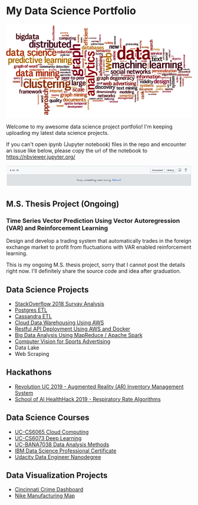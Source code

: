 # My Data Science Portfolio

![pic](https://github.com/JuntaoDong/DataSciencePortfolio/blob/master/data-science.png)

Welcome to my awesome data science project portfolio! I'm keeping uploading my latest data science projects.

If you can't open ipynb (Jupyter notebook) files in the repo and encounter an issue like below, please copy the url of the notebook to https://nbviewer.jupyter.org/

![render_issue](.\github-notebook-issue.PNG)

## M.S. Thesis Project (Ongoing)

### Time Series Vector Prediction Using Vector Autoregression (VAR) and Reinforcement Learning

Design and develop a trading system that automatically trades in the foreign exchange market to profit from fluctuations with VAR enabled reinforcement learning.

This is my ongoing M.S. thesis project, sorry that I cannot post the details right now. I'll definitely share the source code and idea after graduation.

## Data Science Projects

+ [StackOverflow 2018 Survay Analysis](https://github.com/JuntaoDong/DataSciencePortfolio/tree/master/Data%20Analysis%20Methods/Final%20project)
+ [Postgres ETL](https://github.com/JuntaoDong/DataSciencePortfolio/tree/master/Udacity%20Data%20Engineer%20Nanodegree/Project%20-%20Data%20Modeling%20with%20Postgres)
+ [Cassandra ETL](https://github.com/JuntaoDong/DataSciencePortfolio/tree/master/Udacity%20Data%20Engineer%20Nanodegree/Project%20-%20Data%20Modeling%20with%20Cassandra)
+ [Cloud Data Warehousing Using AWS](https://github.com/JuntaoDong/DataSciencePortfolio/tree/master/Udacity%20Data%20Engineer%20Nanodegree/Project%20-%20Data%20Warehouse)
+ [Restful API Deployment Using AWS and Docker](https://github.com/JuntaoDong/DataSciencePortfolio/tree/master/Cloud%20Computing/Project1)
+ [Big Data Analysis Using MapReduce / Apache Spark](https://github.com/JuntaoDong/DataSciencePortfolio/tree/master/Cloud%20Computing/Project2)
+ [Computer Vision for Sports Advertising](https://github.com/JuntaoDong/DataSciencePortfolio/tree/master/IBM%20PowerAI%20Vision)
+ Data Lake
+ Web Scraping

## Hackathons

+ [Revolution UC 2019 - Augmented Reality (AR) Inventory Management System](https://github.com/JuntaoDong/RevolutionUC_2019)
+ [School of AI HealthHack 2019 - Respiratory Rate Algorithms](https://github.com/JuntaoDong/HealthHack2019)

## Data Science Courses

+ [UC-CS6065 Cloud Computing](https://github.com/JuntaoDong/DataSciencePortfolio/tree/master/Cloud%20Computing)
+ [UC-CS6073 Deep Learning](https://github.com/JuntaoDong/Deep_Learning_Assignments)
+ [UC-BANA7038 Data Analysis Methods](https://github.com/JuntaoDong/DataSciencePortfolio/tree/master/Data%20Analysis%20Methods)
+ [IBM Data Science Professional Certificate](https://github.com/JuntaoDong/DataSciencePortfolio/tree/master/IBM%20Data%20Science%20Professional%20Certificate)
+ [Udacity Data Engineer Nanodegree](https://github.com/JuntaoDong/DataSciencePortfolio/tree/master/Udacity%20Data%20Engineer%20Nanodegree)

## Data Visualization Projects

+ [Cincinnati Crime Dashboard](https://public.tableau.com/profile/jtdong#!/vizhome/CincinnatiPoliceDepartmentCrimeDashboard_0/CincinnatiCrimeStatisticsDashboard)
+ [Nike Manufacturing Map](https://public.tableau.com/profile/jtdong#!/vizhome/NikeManufacturingMap_2/TheNIKEManufacturingMap)
